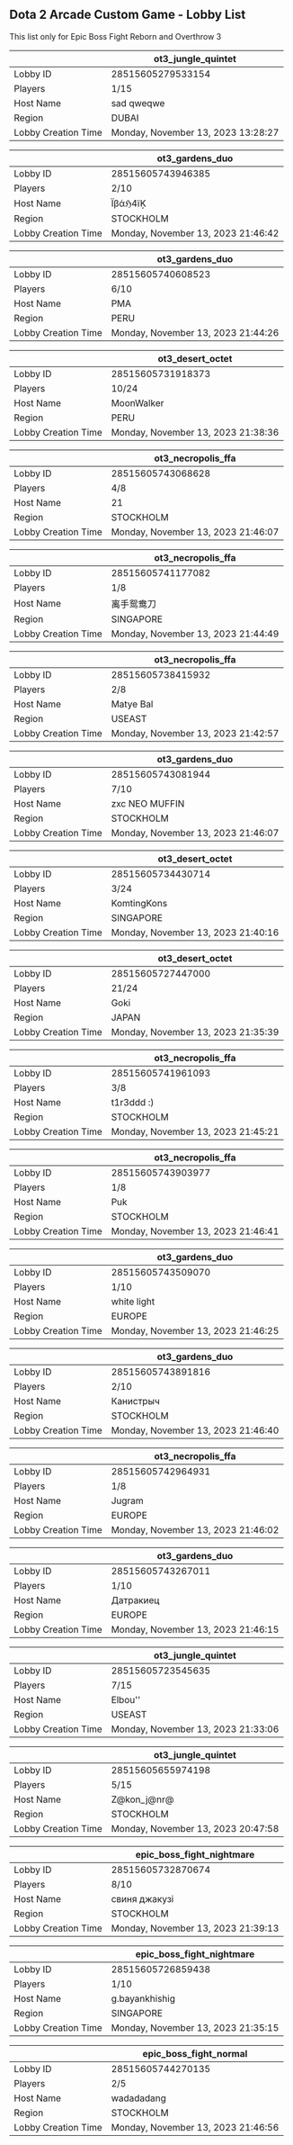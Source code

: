 ## Dota 2 Arcade Custom Game - Lobby List

This list only for Epic Boss Fight Reborn and Overthrow 3

|  | ot3_jungle_quintet |
| ------ | ------ |
| Lobby ID | 28515605279533154 |
| Players | 1/15 |
| Host Name | sad qweqwe |
| Region | DUBAI |
| Lobby Creation Time | Monday, November 13, 2023 13:28:27 |


|  | ot3_gardens_duo |
| ------ | ------ |
| Lobby ID | 28515605743946385 |
| Players | 2/10 |
| Host Name | Ïβάℌ4ïĶ |
| Region | STOCKHOLM |
| Lobby Creation Time | Monday, November 13, 2023 21:46:42 |


|  | ot3_gardens_duo |
| ------ | ------ |
| Lobby ID | 28515605740608523 |
| Players | 6/10 |
| Host Name | PMA | Vicopro |
| Region | PERU |
| Lobby Creation Time | Monday, November 13, 2023 21:44:26 |


|  | ot3_desert_octet |
| ------ | ------ |
| Lobby ID | 28515605731918373 |
| Players | 10/24 |
| Host Name | MoonWalker |
| Region | PERU |
| Lobby Creation Time | Monday, November 13, 2023 21:38:36 |


|  | ot3_necropolis_ffa |
| ------ | ------ |
| Lobby ID | 28515605743068628 |
| Players | 4/8 |
| Host Name | 21 |
| Region | STOCKHOLM |
| Lobby Creation Time | Monday, November 13, 2023 21:46:07 |


|  | ot3_necropolis_ffa |
| ------ | ------ |
| Lobby ID | 28515605741177082 |
| Players | 1/8 |
| Host Name | 离手鸳鸯刀 |
| Region | SINGAPORE |
| Lobby Creation Time | Monday, November 13, 2023 21:44:49 |


|  | ot3_necropolis_ffa |
| ------ | ------ |
| Lobby ID | 28515605738415932 |
| Players | 2/8 |
| Host Name | Matye Bal |
| Region | USEAST |
| Lobby Creation Time | Monday, November 13, 2023 21:42:57 |


|  | ot3_gardens_duo |
| ------ | ------ |
| Lobby ID | 28515605743081944 |
| Players | 7/10 |
| Host Name | zxc NEO MUFFIN |
| Region | STOCKHOLM |
| Lobby Creation Time | Monday, November 13, 2023 21:46:07 |


|  | ot3_desert_octet |
| ------ | ------ |
| Lobby ID | 28515605734430714 |
| Players | 3/24 |
| Host Name | KomtingKons |
| Region | SINGAPORE |
| Lobby Creation Time | Monday, November 13, 2023 21:40:16 |


|  | ot3_desert_octet |
| ------ | ------ |
| Lobby ID | 28515605727447000 |
| Players | 21/24 |
| Host Name | Goki |
| Region | JAPAN |
| Lobby Creation Time | Monday, November 13, 2023 21:35:39 |


|  | ot3_necropolis_ffa |
| ------ | ------ |
| Lobby ID | 28515605741961093 |
| Players | 3/8 |
| Host Name | t1r3ddd :) |
| Region | STOCKHOLM |
| Lobby Creation Time | Monday, November 13, 2023 21:45:21 |


|  | ot3_necropolis_ffa |
| ------ | ------ |
| Lobby ID | 28515605743903977 |
| Players | 1/8 |
| Host Name | Puk |
| Region | STOCKHOLM |
| Lobby Creation Time | Monday, November 13, 2023 21:46:41 |


|  | ot3_gardens_duo |
| ------ | ------ |
| Lobby ID | 28515605743509070 |
| Players | 1/10 |
| Host Name | white light |
| Region | EUROPE |
| Lobby Creation Time | Monday, November 13, 2023 21:46:25 |


|  | ot3_gardens_duo |
| ------ | ------ |
| Lobby ID | 28515605743891816 |
| Players | 2/10 |
| Host Name | Канистрыч |
| Region | STOCKHOLM |
| Lobby Creation Time | Monday, November 13, 2023 21:46:40 |


|  | ot3_necropolis_ffa |
| ------ | ------ |
| Lobby ID | 28515605742964931 |
| Players | 1/8 |
| Host Name | Jugram |
| Region | EUROPE |
| Lobby Creation Time | Monday, November 13, 2023 21:46:02 |


|  | ot3_gardens_duo |
| ------ | ------ |
| Lobby ID | 28515605743267011 |
| Players | 1/10 |
| Host Name | Датракиец |
| Region | EUROPE |
| Lobby Creation Time | Monday, November 13, 2023 21:46:15 |


|  | ot3_jungle_quintet |
| ------ | ------ |
| Lobby ID | 28515605723545635 |
| Players | 7/15 |
| Host Name | Elbou'' |
| Region | USEAST |
| Lobby Creation Time | Monday, November 13, 2023 21:33:06 |


|  | ot3_jungle_quintet |
| ------ | ------ |
| Lobby ID | 28515605655974198 |
| Players | 5/15 |
| Host Name | Z@kon_j@nr@ |
| Region | STOCKHOLM |
| Lobby Creation Time | Monday, November 13, 2023 20:47:58 |


|  | epic_boss_fight_nightmare |
| ------ | ------ |
| Lobby ID | 28515605732870674 |
| Players | 8/10 |
| Host Name | свиня джакузі |
| Region | STOCKHOLM |
| Lobby Creation Time | Monday, November 13, 2023 21:39:13 |


|  | epic_boss_fight_nightmare |
| ------ | ------ |
| Lobby ID | 28515605726859438 |
| Players | 1/10 |
| Host Name | g.bayankhishig |
| Region | SINGAPORE |
| Lobby Creation Time | Monday, November 13, 2023 21:35:15 |


|  | epic_boss_fight_normal |
| ------ | ------ |
| Lobby ID | 28515605744270135 |
| Players | 2/5 |
| Host Name | wadadadang |
| Region | STOCKHOLM |
| Lobby Creation Time | Monday, November 13, 2023 21:46:56 |


